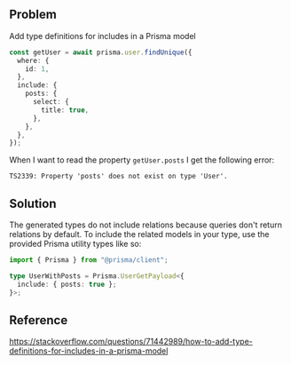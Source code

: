 ## Problem

Add type definitions for includes in a Prisma model

```ts
const getUser = await prisma.user.findUnique({
  where: {
    id: 1,
  },
  include: {
    posts: {
      select: {
        title: true,
      },
    },
  },
});
```

When I want to read the property `getUser.posts` I get the following error:

`TS2339: Property 'posts' does not exist on type 'User'.`

## Solution

The generated types do not include relations because queries don't return relations by default. To include the related models in your type, use the provided Prisma utility types like so:

```ts
import { Prisma } from "@prisma/client";

type UserWithPosts = Prisma.UserGetPayload<{
  include: { posts: true };
}>;
```

## Reference

https://stackoverflow.com/questions/71442989/how-to-add-type-definitions-for-includes-in-a-prisma-model
